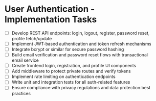 # User Authentication - Implementation Tasks

- [ ] Develop REST API endpoints: login, logout, register, password reset, profile fetch/update  
- [ ] Implement JWT-based authentication and token refresh mechanisms  
- [ ] Integrate bcrypt or similar for secure password hashing  
- [ ] Build email verification and password reset flows with transactional email service  
- [ ] Create frontend login, registration, and profile UI components  
- [ ] Add middleware to protect private routes and verify tokens  
- [ ] Implement rate limiting on authentication endpoints  
- [ ] Write unit and integration tests for all auth-related features  
- [ ] Ensure compliance with privacy regulations and data protection best practices
